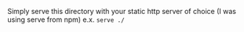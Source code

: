 Simply serve this directory with your static http server of choice (I was using serve from npm)
e.x.
`serve ./`
